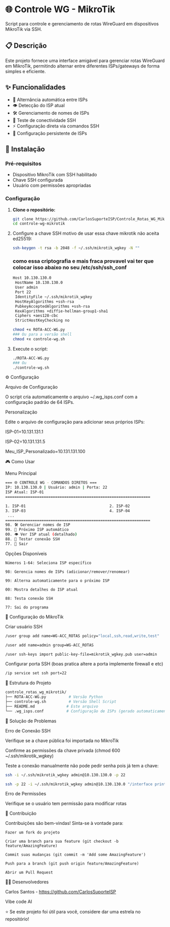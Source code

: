 

# 🌐 Controle WG - MikroTik

Script para controle e gerenciamento de rotas WireGuard em dispositivos MikroTik via SSH.

## 📋 Descrição

Este projeto fornece uma interface amigável para gerenciar rotas WireGuard em MikroTik, permitindo alternar entre diferentes ISPs/gateways de forma simples e eficiente.

## ✨ Funcionalidades

- 🔄 Alternância automática entre ISPs
- 👁️ Detecção do ISP atual
- 🛠️ Gerenciamento de nomes de ISPs
- 🔌 Teste de conectividade SSH
- ⚡ Configuração direta via comandos SSH
- 💾 Configuração persistente de ISPs

## 🚀 Instalação

### Pré-requisitos

- Dispositivo MikroTik com SSH habilitado
- Chave SSH configurada
- Usuário com permissões apropriadas

### Configuração

1. **Clone o repositório:**
   ```bash
   git clone https://github.com/CarlosSuporteISP/Controle_Rotas_WG_MikroTik.git
   cd controle-wg-mikrotik

2. Configure a chave SSH motivo de usar essa chave mikrotik não aceita ed25519:
   ```bash
   ssh-keygen -t rsa -b 2048 -f ~/.ssh/mikrotik_wgkey -N ""
   ```
   
   ### como essa criptografia e mais fraca provavel vai ter que colocar isso abaixo no seu /etc/ssh/ssh_conf

   ```bash
   Host 10.130.130.0
    HostName 10.130.130.0
    User admin
    Port 22
    IdentityFile ~/.ssh/mikrotik_wgkey
    HostKeyAlgorithms +ssh-rsa
    PubkeyAcceptedAlgorithms +ssh-rsa
    KexAlgorithms +diffie-hellman-group1-sha1
    Ciphers +aes128-cbc
    StrictHostKeyChecking no
   ```
   ```bash
   chmod +x ROTA-ACC-WG.py
   ### Ou para a versão shell
   chmod +x controle-wg.sh
   ```
4. Execute o script:
   ```bash
   ./ROTA-ACC-WG.py
   ### Ou
   ./controle-wg.sh

⚙️ Configuração

Arquivo de Configuração

O script cria automaticamente o arquivo ~/.wg_isps.conf com a configuração padrão de 64 ISPs.

Personalização

Edite o arquivo de configuração para adicionar seus próprios ISPs:

ISP-01=10.131.131.1

ISP-02=10.131.131.5

Meu_ISP_Personalizado=10.131.131.100

🎮 Como Usar

Menu Principal
   ```bash
  === 🌐 CONTROLE WG - COMANDOS DIRETOS ===
  IP: 10.130.130.0 | Usuário: admin | Porta: 22
  ISP Atual: ISP-01
  ================================================================

   1. ISP-01                                     2. ISP-02     
   3. ISP-03                                     4. ISP-04
    ...
  ================================================================
  98. 🛠️ Gerenciar nomes de ISP
  99. 🔄 Próximo ISP automático
  00. 👁️ Ver ISP atual (detalhado)
  88. 🔌 Testar conexão SSH
  77. 🚪 Sair
  ```
Opções Disponíveis

    Números 1-64: Seleciona ISP específico

    98: Gerencia nomes de ISPs (adicionar/remover/renomear)

    99: Alterna automaticamente para o próximo ISP

    00: Mostra detalhes do ISP atual

    88: Testa conexão SSH

    77: Sai do programa

🔧 Configuração do MikroTik

Criar usuário SSH
   ```bash
   /user group add name=WG-ACC_ROTAS policy="local,ssh,read,write,test"

   /user add name=admin group=WG-ACC_ROTAS

   /user ssh-keys import public-key-file=mikrotik_wgkey.pub user=admin
   ```
Configurar porta SSH (boas pratica altere a porta implemente firewall e etc)
```bash
/ip service set ssh port=22
```
📁 Estrutura do Projeto
```bash
controle_rotas_wg_mikrotik/
├── ROTA-ACC-WG.py          # Versão Python
├── controle-wg.sh          # Versão Shell Script
├── README.md              # Este arquivo
└── .wg_isps.conf          # Configuração de ISPs (gerado automaticamente)
```
🐛 Solução de Problemas

Erro de Conexão SSH

Verifique se a chave pública foi importada no MikroTik

Confirme as permissões da chave privada (chmod 600 ~/.ssh/mikrotik_wgkey)

Teste a conexão manualmente não pode pedir senha pois já tem a chave:
```bash
ssh -i ~/.ssh/mikrotik_wgkey admin@10.130.130.0 -p 22

ssh -p 22 -i ~/.ssh/mikrotik_wgkey admin@10.130.130.0 "/interface print"
```
Erro de Permissões

Verifique se o usuário tem permissão para modificar rotas

🤝 Contribuição

Contribuições são bem-vindas! Sinta-se à vontade para:

    Fazer um fork do projeto

    Criar uma branch para sua feature (git checkout -b feature/AmazingFeature)

    Commit suas mudanças (git commit -m 'Add some AmazingFeature')

    Push para a branch (git push origin feature/AmazingFeature)

    Abrir um Pull Request

👨‍💻 Desenvolvedores

Carlos Santos - https://github.com/CarlosSuporteISP

Vibe code AI 

⭐ Se este projeto foi útil para você, considere dar uma estrela no repositório!

